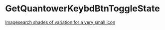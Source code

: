 # GetQuantowerKeybdBtnToggleState
[Imagesearch shades of variation for a very small icon](https://www.autohotkey.com/boards/viewtopic.php?f=82&t=128626)
